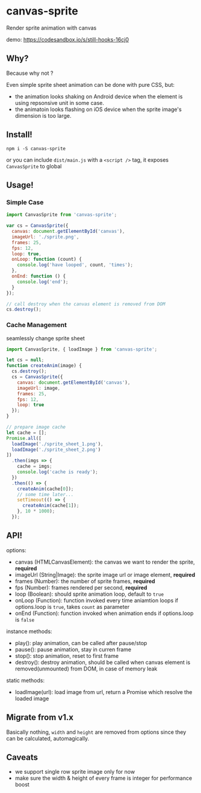 # canvas-sprite

Render sprite animation with canvas

demo: https://codesandbox.io/s/still-hooks-16cj0

## Why?

Because why not ?

Even simple sprite sheet animation can be done with pure CSS, but:

- the animation looks shaking on Android device when the element is using repsonsive unit in some case.
- the animatoin looks flashing on iOS device when the sprite image's dimension is too large.

## Install!

```
npm i -S canvas-sprite
```

or you can include `dist/main.js` with a `<script />` tag, it exposes `CanvasSprite` to global

## Usage!

### Simple Case

```js
import CanvasSprite from 'canvas-sprite';

var cs = CanvasSprite({
  canvas: document.getElementById('canvas'),
  imageUrl: './sprite.png',
  frames: 25,
  fps: 12,
  loop: true,
  onLoop: function (count) {
    console.log('have looped', count, 'times');
  },
  onEnd: function () {
    console.log('end');
  }
});

// call destroy when the canvas element is removed from DOM
cs.destroy();
```

### Cache Management

seamlessly change sprite sheet

```js
import CanvasSprite, { loadImage } from 'canvas-sprite';

let cs = null;
function createAnim(image) {
  cs.destroy();
  cs = CanvasSprite({
    canvas: document.getElementById('canvas'),
    imageUrl: image,
    frames: 25,
    fps: 12,
    loop: true
  });
}

// prepare image cache
let cache = [];
Promise.all([
  loadImage('./sprite_sheet_1.png'),
  loadImage('./sprite_sheet_2.png')
])
  .then(imgs => {
    cache = imgs;
    console.log('cache is ready');
  })
  .then(() => {
    createAnim(cache[0]);
    // some time later...
    setTimeout(() => {
      createAnim(cache[1]);
    }, 10 * 1000);
  });
```

## API!

options:

- canvas (HTMLCanvasElement): the canvas we want to render the sprite, **required**
- imageUrl (String|Image): the sprite image url or image element, **required**
- frames (Number): the number of sprite frames, **required**
- fps (Number): frames rendered per second, **required**
- loop (Boolean): should sprite animation loop, default to `true`
- onLoop (Function): function invoked every time aniamtion loops if options.loop is `true`, takes `count` as parameter
- onEnd (Function): function invoked when animation ends if options.loop is `false`

instance methods:

- play(): play animation, can be called after pause/stop
- pause(): pause animation, stay in curren frame
- stop(): stop animation, reset to first frame
- destroy(): destroy animation, should be called when canvas element is removed(unmounted) from DOM, in case of memory leak

static methods:

- loadImage(url): load image from url, return a Promise which resolve the loaded image

## Migrate from v1.x

Basically nothing, `width` and `height` are removed from options since they can be calculated, automagically.

## Caveats

- we support single row sprite image only for now
- make sure the width & height of every frame is integer for performance boost
